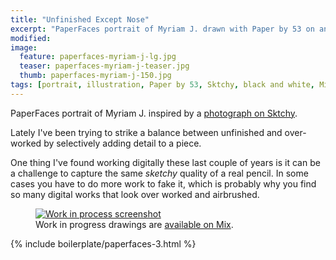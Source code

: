 ```yaml
---
title: "Unfinished Except Nose"
excerpt: "PaperFaces portrait of Myriam J. drawn with Paper by 53 on an iPad."
modified: 
image: 
  feature: paperfaces-myriam-j-lg.jpg
  teaser: paperfaces-myriam-j-teaser.jpg
  thumb: paperfaces-myriam-j-150.jpg
tags: [portrait, illustration, Paper by 53, Sktchy, black and white, Mix]
---
```


PaperFaces portrait of Myriam J. inspired by a [photograph on Sktchy](http://sktchy.com/kMXyoD).

Lately I've been trying to strike a balance between unfinished and over-worked by selectively adding detail to a piece. 

One thing I've found working digitally these last couple of years is it can be a challenge to capture the same *sketchy* quality of a real pencil. In some cases you have to do more work to fake it, which is probably why you find so many digital works that look over worked and airbrushed.

<figure>
  <a href="{{ site.url }}/images/paperfaces-myriam-j-process-1-lg.jpg"><img src="{{ site.url }}/images/paperfaces-myriam-j-process-1-900.jpg" alt="Work in process screenshot"></a>
  <figcaption>Work in progress drawings are <a href="https://mix.fiftythree.com/11098-Michael-Rose/3671059">available on Mix</a>.</figcaption>
</figure>

{% include boilerplate/paperfaces-3.html %}
